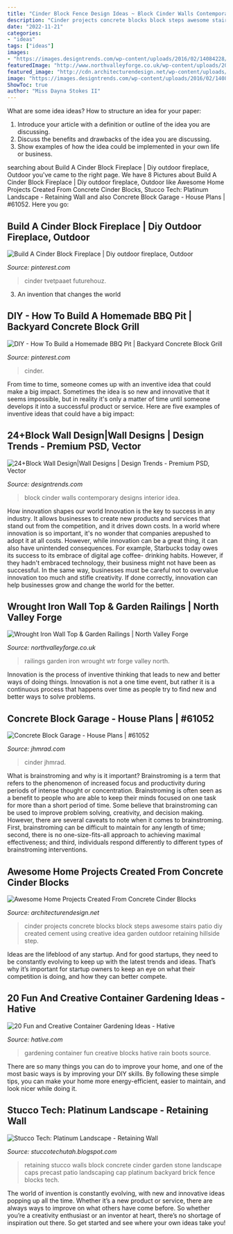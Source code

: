 ```yaml
---
title: "Cinder Block Fence Design Ideas ~ Block Cinder Walls Contemporary Designs Interior Idea"
description: "Cinder projects concrete blocks block steps awesome stairs patio diy created cement using creative idea garden outdoor retaining hillside step"
date: "2022-11-21"
categories:
- "ideas"
tags: ["ideas"]
images:
- "https://images.designtrends.com/wp-content/uploads/2016/02/14084228/Green-Blue-Contemporary-room-with-cinder-block-walls-design.jpeg"
featuredImage: "http://www.northvalleyforge.co.uk/wp-content/uploads/2016/04/wall-top-n-g.jpg"
featured_image: "http://cdn.architecturendesign.net/wp-content/uploads/2015/12/AD-Cinder-Block-Projects-14.jpg"
image: "https://images.designtrends.com/wp-content/uploads/2016/02/14084228/Green-Blue-Contemporary-room-with-cinder-block-walls-design.jpeg"
ShowToc: true
author: "Miss Dayna Stokes II"
---
```



What are some idea ideas?
How to structure an idea for your paper:
1) Introduce your article with a definition or outline of the idea you are discussing.
2) Discuss the benefits and drawbacks of the idea you are discussing.
3) Show examples of how the idea could be implemented in your own life or business.

	

		
searching about Build A Cinder Block Fireplace | Diy outdoor fireplace, Outdoor you've came to the right page. We have 8 Pictures about Build A Cinder Block Fireplace | Diy outdoor fireplace, Outdoor like Awesome Home Projects Created From Concrete Cinder Blocks, Stucco Tech: Platinum Landscape - Retaining Wall and also Concrete Block Garage - House Plans | #61052. Here you go:
		
    
## Build A Cinder Block Fireplace | Diy Outdoor Fireplace, Outdoor

<img loading=lazy src="https://i.pinimg.com/736x/54/93/bc/5493bc2cf0f25c4b6134c93fa314a3fd--cinder-blocks-outdoor-fireplaces.jpg" onerror="this.onerror=null;this.src='https://tse3.mm.bing.net/th?id=OIP.9kC_nsY6pAjKEhndFvPm0gHaJ4&amp;pid=15.1';" alt="Build A Cinder Block Fireplace | Diy outdoor fireplace, Outdoor">

_Source: pinterest.com_

>cinder tvetpaaet futurehouz. 

	

3. An invention that changes the world 

    
## DIY - How To Build A Homemade BBQ Pit | Backyard Concrete Block Grill

<img loading=lazy src="https://i.pinimg.com/736x/a3/28/c1/a328c117bbafad4ac08aacac1d0928be.jpg" onerror="this.onerror=null;this.src='https://tse4.mm.bing.net/th?id=OIP.1sSd-1s5gtE_5SQRqwmougHaEK&amp;pid=15.1';" alt="DIY - How To Build a Homemade BBQ Pit | Backyard Concrete Block Grill">

_Source: pinterest.com_

>cinder. 

	

From time to time, someone comes up with an inventive idea that could make a big impact. Sometimes the idea is so new and innovative that it seems impossible, but in reality it's only a matter of time until someone develops it into a successful product or service. Here are five examples of inventive ideas that could have a big impact: 

    
## 24+Block Wall Design|Wall Designs | Design Trends - Premium PSD, Vector

<img loading=lazy src="https://images.designtrends.com/wp-content/uploads/2016/02/14084228/Green-Blue-Contemporary-room-with-cinder-block-walls-design.jpeg" onerror="this.onerror=null;this.src='https://tse1.mm.bing.net/th?id=OIP.orOki1WmVs8a2N7ugt1FzQHaJ4&amp;pid=15.1';" alt="24+Block Wall Design|Wall Designs | Design Trends - Premium PSD, Vector">

_Source: designtrends.com_

>block cinder walls contemporary designs interior idea. 

	

How innovation shapes our world
Innovation is the key to success in any industry. It allows businesses to create new products and services that stand out from the competition, and it drives down costs. In a world where innovation is so important, it's no wonder that companies arepushed to adopt it at all costs. However, while innovation can be a great thing, it can also have unintended consequences. For example, Starbucks today owes its success to its embrace of digital age coffee- drinking habits. However, if they hadn't embraced technology, their business might not have been as successful. In the same way, businesses must be careful not to overvalue innovation too much and stifle creativity. If done correctly, innovation can help businesses grow and change the world for the better.

    
## Wrought Iron Wall Top &amp; Garden Railings | North Valley Forge

<img loading=lazy src="http://www.northvalleyforge.co.uk/wp-content/uploads/2016/04/wall-top-n-g.jpg" onerror="this.onerror=null;this.src='https://tse2.mm.bing.net/th?id=OIP.JqXPV0Y9VEYylMcbYkfJJgHaE8&amp;pid=15.1';" alt="Wrought Iron Wall Top &amp; Garden Railings | North Valley Forge">

_Source: northvalleyforge.co.uk_

>railings garden iron wrought wtr forge valley north. 

	

Innovation is the process of inventive thinking that leads to new and better ways of doing things. Innovation is not a one time event, but rather it is a continuous process that happens over time as people try to find new and better ways to solve problems.

    
## Concrete Block Garage - House Plans | #61052

<img loading=lazy src="https://cdn.jhmrad.com/wp-content/uploads/concrete-block-garage_67815-670x400.jpg" onerror="this.onerror=null;this.src='https://tse3.mm.bing.net/th?id=OIP.GB8LFAwuuHxAN86MrTDG7AHaEa&amp;pid=15.1';" alt="Concrete Block Garage - House Plans | #61052">

_Source: jhmrad.com_

>cinder jhmrad. 

	

What is brainstroming and why is it important?
Brainstroming is a term that refers to the phenomenon of increased focus and productivity during periods of intense thought or concentration. Brainstroming is often seen as a benefit to people who are able to keep their minds focused on one task for more than a short period of time. Some believe that brainstroming can be used to improve problem solving, creativity, and decision making. However, there are several caveats to note when it comes to brainstroming. First, brainstroming can be difficult to maintain for any length of time; second, there is no one-size-fits-all approach to achieving maximal effectiveness; and third, individuals respond differently to different types of brainstroming interventions.

    
## Awesome Home Projects Created From Concrete Cinder Blocks

<img loading=lazy src="http://cdn.architecturendesign.net/wp-content/uploads/2015/12/AD-Cinder-Block-Projects-14.jpg" onerror="this.onerror=null;this.src='https://tse4.mm.bing.net/th?id=OIP.Eo4BEIOgqh51hUWxofcJMQHaMp&amp;pid=15.1';" alt="Awesome Home Projects Created From Concrete Cinder Blocks">

_Source: architecturendesign.net_

>cinder projects concrete blocks block steps awesome stairs patio diy created cement using creative idea garden outdoor retaining hillside step. 

	

Ideas are the lifeblood of any startup. And for good startups, they need to be constantly evolving to keep up with the latest trends and ideas. That’s why it’s important for startup owners to keep an eye on what their competition is doing, and how they can better compete.

    
## 20 Fun And Creative Container Gardening Ideas - Hative

<img loading=lazy src="https://hative.com/wp-content/uploads/2014/11/container-gardening-ideas/14-cinder-blocks-gardening.jpg" onerror="this.onerror=null;this.src='https://tse1.mm.bing.net/th?id=OIP.eMey02n_35LoY1eX2tyIBwHaJ4&amp;pid=15.1';" alt="20 Fun and Creative Container Gardening Ideas - Hative">

_Source: hative.com_

>gardening container fun creative blocks hative rain boots source. 

	

There are so many things you can do to improve your home, and one of the most basic ways is by improving your DIY skills. By following these simple tips, you can make your home more energy-efficient, easier to maintain, and look nicer while doing it.

    
## Stucco Tech: Platinum Landscape - Retaining Wall

<img loading=lazy src="http://4.bp.blogspot.com/-uPnPHCI867U/TgK2SLznKjI/AAAAAAAAAyc/fKw52y7j06E/w1200-h630-p-k-no-nu/Platinum%2BTuscan%2B5.jpg" onerror="this.onerror=null;this.src='https://tse2.mm.bing.net/th?id=OIP.X8b-IuoDR6TEsRbKvbglIQHaD4&amp;pid=15.1';" alt="Stucco Tech: Platinum Landscape - Retaining Wall">

_Source: stuccotechutah.blogspot.com_

>retaining stucco walls block concrete cinder garden stone landscape caps precast patio landscaping cap platinum backyard brick fence blocks tech. 

	

The world of invention is constantly evolving, with new and innovative ideas popping up all the time. Whether it’s a new product or service, there are always ways to improve on what others have come before. So whether you’re a creativity enthusiast or an inventor at heart, there’s no shortage of inspiration out there. So get started and see where your own ideas take you!

